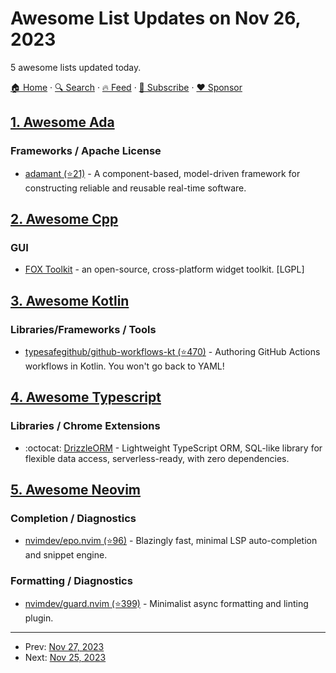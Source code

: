 # Awesome List Updates on Nov 26, 2023

5 awesome lists updated today.

[🏠 Home](/README.md) · [🔍 Search](https://www.trackawesomelist.com/search/) · [🔥 Feed](https://www.trackawesomelist.com/rss.xml) · [📮 Subscribe](https://trackawesomelist.us17.list-manage.com/subscribe?u=d2f0117aa829c83a63ec63c2f&id=36a103854c) · [❤️  Sponsor](https://github.com/sponsors/theowenyoung)



## [1. Awesome Ada](/content/ohenley/awesome-ada/README.md)

### Frameworks / Apache License

*   [adamant (⭐21)](https://github.com/lasp/adamant) - A component-based, model-driven framework for constructing reliable and reusable real-time software.

## [2. Awesome Cpp](/content/fffaraz/awesome-cpp/README.md)

### GUI

*   [FOX Toolkit](http://fox-toolkit.org) - an open-source, cross-platform widget toolkit. \[LGPL]

## [3. Awesome Kotlin](/content/KotlinBy/awesome-kotlin/README.md)

### Libraries/Frameworks / Tools

*   [typesafegithub/github-workflows-kt (⭐470)](https://github.com/typesafegithub/github-workflows-kt) - Authoring GitHub Actions workflows in Kotlin. You won't go back to YAML!

## [4. Awesome Typescript](/content/dzharii/awesome-typescript/README.md)

### Libraries / Chrome Extensions

*   :octocat: [DrizzleORM](https://orm.drizzle.team/) - Lightweight TypeScript ORM, SQL-like library for flexible data access, serverless-ready, with zero dependencies.

## [5. Awesome Neovim](/content/rockerBOO/awesome-neovim/README.md)

### Completion / Diagnostics

*   [nvimdev/epo.nvim (⭐96)](https://github.com/nvimdev/epo.nvim) - Blazingly fast, minimal LSP auto-completion and snippet engine.

### Formatting / Diagnostics

*   [nvimdev/guard.nvim (⭐399)](https://github.com/nvimdev/guard.nvim) - Minimalist async formatting and linting plugin.

---

- Prev: [Nov 27, 2023](/content/2023/11/27/README.md)
- Next: [Nov 25, 2023](/content/2023/11/25/README.md)